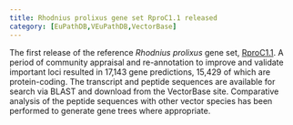 ```yaml
---
title: Rhodnius prolixus gene set RproC1.1 released
category: [EuPathDB,VEuPathDB,VectorBase]
---
```

The first release of the reference <em>Rhodnius prolixus</em> gene set, <a href="/organisms/rhodnius-prolixus/cdc/RproC1.1">RproC1.1</a>. A period of community appraisal and re-annotation to improve and validate important loci resulted in 17,143 gene predictions, 15,429 of which are protein-coding. The transcript and peptide sequences are available for search via BLAST and download from the VectorBase site. Comparative analysis of the peptide sequences with other vector species has been performed to generate gene trees where appropriate.
